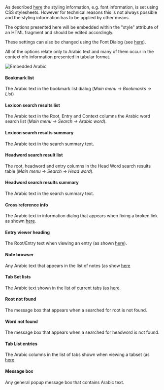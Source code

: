 
As described [here](../custom/custom.md) the styling information, e.g. font information, is set using CSS stylesheets. However for technical reasons this is not always possible and the styling information has to be applied by other means.

The options presented here will be embedded within the "style" attribute of an HTML fragment and should be edited accordingly.

These settings can also be changed using the Font Dialog (see [here](../custom/font.md)).

All of the options relate only to Arabic text and many of them occur in the context ofo information presented in tabular format.

![Embedded Arabic](/images/options_spanned.png)


#### Bookmark list

The Arabic text in the bookmark list dialog (*Main menu -> Bookmarks -> List*)

<a name="arabiccontext"></a>
#### Lexicon search results list

The Arabic text in the Root, Entry and Context columns the Arabic word search list (*Main menu -> Search -> Arabic word*).

#### Lexicon search results summary

The Arabic text in the search summary text.

#### Headword search result list

The root, headword and entry columns in the Head Word search results table (*Main menu -> Search -> Head word*).

#### Headword search results summary

The Arabic text in the search summary text.


#### Cross reference info

The Arabic text in information dialog that appears when fixing a broken link as shown [here](../user-guide/missinglinks.md#fixlinkdialog).

#### Entry viewer heading

The Root/Entry text when viewing an entry (as shown [here](../user-guide/search.md#nodeview)).

#### Note browser

Any Arabic text that appears in the list of notes (as show [here](../user-guide/notes.md#notebrowser)

#### Tab Set lists

The Arabic text shown in the list of current tabs (as [here](../user-guide/tabs.md#tablist).

#### Root not found

The message box that appears when a searched for root is not found.

#### Word not found

The message box that appears when a searched for headword is not found.

#### Tab List entries

The Arabic columns in the list of tabs shown when viewing a tabset (as [here](../user-guide/tabsets.md).

#### Message box

Any general popup message box that contains Arabic text.
